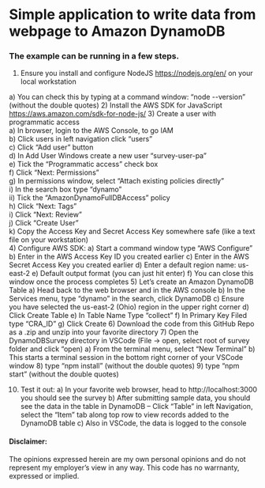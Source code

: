 # Simple application to write data from webpage to Amazon DynamoDB 
### The example can be running in a few steps. 
1)	Ensure you install and configure NodeJS https://nodejs.org/en/ on your local workstation 

  a)	You can check this by typing at a command window: “node --version” (without the double quotes)
2)	Install the AWS SDK for JavaScript https://aws.amazon.com/sdk-for-node-js/ 
3)	Create a user with programmatic access  
  a)	In browser, login to the AWS Console, to go IAM  
  b)	Click users in left navigation click “users”  
  c)	Click “Add user” button  
  d)	In Add User Windows create a new user “survey-user-pa”  
  e)	Tick the “Programmatic access” check box  
  f)	Click “Next: Permissions”  
  g)	In permissions window, select “Attach existing policies directly”  
   i)	In the search box type “dynamo”  
   ii)	Tick the “AmazonDynamoFullDBAccess” policy  
  h)	Click “Next: Tags”  
  i)	Click “Next: Review”  
  j)	 Click “Create User”  
  k)	Copy the Access Key and Secret Access Key somewhere safe (like a text file on your workstation)  
4)	Configure AWS SDK: 
    a)	Start a command window type “AWS Configure”
    b)	Enter in the AWS Access Key ID you created earlier
    c)	Enter in the AWS Secret Access Key you created earlier
    d)	Enter a default region name: us-east-2
    e)	Default output format (you can just hit enter)
    f)	You can close this window once the process completes
5)	Let’s create an Amazon DynamoDB Table
    a)	Head back to the web browser and in the AWS console 
    b)	In the Services menu, type “dynamo” in the search, click DynamoDB
    c)	Ensure you have selected the us-east-2 (Ohio) region in the upper right corner
    d)	Click Create Table
    e)	In Table Name Type “collect”
    f)	In Primary Key Filed type “CRA_ID”
    g)	Click Create
6)	Download the code from this GitHub Repo as a .zip and unzip into your favorite directory
7)	Open the DynamoDBSurvey directory in VSCode (File → open, select root of survey folder and click “open)
    a)	From the terminal menu, select “New Terminal”
    b)	This starts a terminal session in the bottom right corner of your VSCode window
8)	type “npm install” (without the double quotes)
9)	type “npm start” (without the double quotes)  

10)	Test it out:
    a)	In your favorite web browser, head to http://localhost:3000 you should see the survey 
    b)	After submitting sample data, you should see the data in the table in DynamoDB – Click “Table” in left Navigation, select the “Item” tab along top row to view records added to the DynamoDB table
    c)	Also in VSCode, the data is logged to the console

#### Disclaimer: 
The opinions expressed herein are my own personal opinions and do not represent my employer’s view in any way. This code has no warrnanty, expressed or implied. 